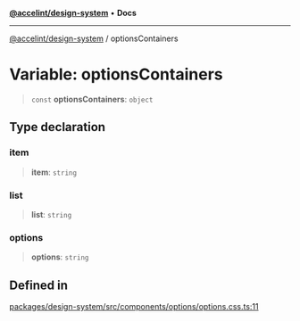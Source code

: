 [**@accelint/design-system**](../README.md) • **Docs**

***

[@accelint/design-system](../README.md) / optionsContainers

# Variable: optionsContainers

> `const` **optionsContainers**: `object`

## Type declaration

### item

> **item**: `string`

### list

> **list**: `string`

### options

> **options**: `string`

## Defined in

[packages/design-system/src/components/options/options.css.ts:11](https://github.com/gohypergiant/standard-toolkit/blob/258694cea8ed8bbd956b3cf5da47c2c9debcf127/packages/design-system/src/components/options/options.css.ts#L11)
